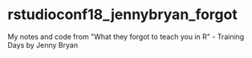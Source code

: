 # rstudioconf18_jennybryan_forgot
My notes and code from "What they forgot to teach you in R" - Training Days by Jenny Bryan
